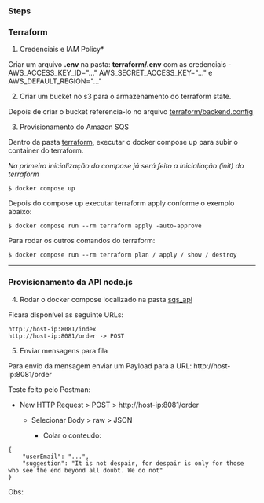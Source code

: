 ### Steps

### Terraform

1. Credenciais e IAM Policy*

Criar um arquivo **.env** na pasta: **terraform/.env** com as credenciais - AWS_ACCESS_KEY_ID="..." AWS_SECRET_ACCESS_KEY="..." e AWS_DEFAULT_REGION="..."

2. Criar um bucket no s3 para o armazenamento do terraform state.

Depois de criar o bucket referencia-lo no arquivo [terraform/backend.config](https://github.com/thiiferrs/terraform-sqs-api/blob/main/terraform/backend.config)

3. Provisionamento do Amazon SQS

Dentro da pasta [terraform](https://github.com/thiiferrs/terraform-sqs-api/blob/main/terraform), executar o docker compose up para subir o container do terraform.

*Na primeira inicialização do compose já será feito a inicialiação (init) do terraform*
```
$ docker compose up
```

Depois do compose up executar terraform apply conforme o exemplo abaixo:
```
$ docker compose run --rm terraform apply -auto-approve
```

Para rodar os outros comandos do terraform:
```
$ docker compose run --rm terraform plan / apply / show / destroy
```
____

### Provisionamento da API node.js

4. Rodar o docker compose localizado na pasta [sqs_api](https://github.com/thiiferrs/terraform-sqs-api/tree/main/sqs_api)

Ficara disponível as seguinte URLs:
```
http://host-ip:8081/index
http://host-ip:8081/order -> POST
```

5. Enviar mensagens para fila

Para envio da mensagem enviar um Payload para a URL: http://host-ip:8081/order

Teste feito pelo Postman:

- New HTTP Request > POST > http://host-ip:8081/order
  - Selecionar Body > raw > JSON

    - Colar o conteudo:
```
{
    "userEmail": "...",
    "suggestion": "It is not despair, for despair is only for those who see the end beyond all doubt. We do not"
}
```

Obs: